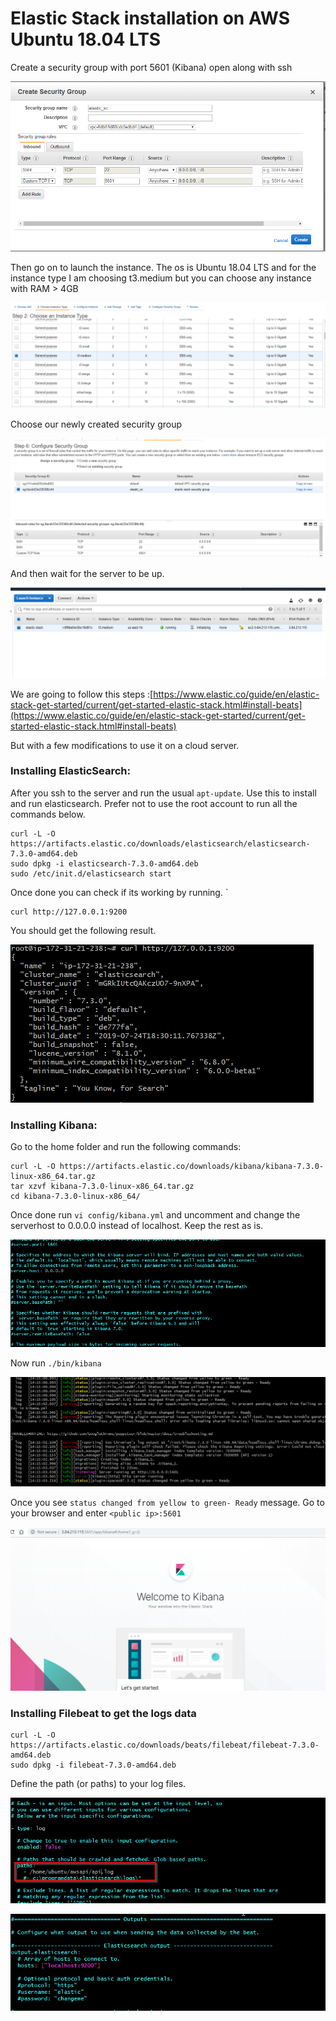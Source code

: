 # Elastic Stack installation on AWS Ubuntu 18.04 LTS

Create a security group with port 5601 (Kibana) open along with ssh

![](<../../../.gitbook/assets/image (200).png>)

Then go on to launch the instance. The os is Ubuntu 18.04 LTS and for the instance type I am choosing t3.medium but you can choose any instance with RAM > 4GB

![](<../../../.gitbook/assets/image (179).png>)

Choose our newly created security group

![](<../../../.gitbook/assets/image (209).png>)

And then wait for the server to be up.

![](<../../../.gitbook/assets/image (147).png>)

We are going to follow this steps :[https://www.elastic.co/guide/en/elastic-stack-get-started/current/get-started-elastic-stack.html#install-beats](https://www.elastic.co/guide/en/elastic-stack-get-started/current/get-started-elastic-stack.html#install-beats)

But with a few modifications to use it on a cloud server.

### Installing ElasticSearch:

After you ssh to the server and run the usual `apt-update`. Use this to install and run elasticsearch. Prefer not to use the root account to run all the commands below.

```
curl -L -O https://artifacts.elastic.co/downloads/elasticsearch/elasticsearch-7.3.0-amd64.deb
sudo dpkg -i elasticsearch-7.3.0-amd64.deb
sudo /etc/init.d/elasticsearch start
```

Once done you can check if its working by running. \`

```
curl http://127.0.0.1:9200
```

You should get the following result.

![](<../../../.gitbook/assets/image (162).png>)

### Installing Kibana:

Go to the home folder and run the following commands:

```
curl -L -O https://artifacts.elastic.co/downloads/kibana/kibana-7.3.0-linux-x86_64.tar.gz
tar xzvf kibana-7.3.0-linux-x86_64.tar.gz
cd kibana-7.3.0-linux-x86_64/
```

Once done run `vi config/kibana.yml` and uncomment and change the serverhost to 0.0.0.0 instead of localhost. Keep the rest as is.

![](<../../../.gitbook/assets/image (20).png>)

Now run `./bin/kibana`

![](<../../../.gitbook/assets/image (211).png>)

Once you see `status changed from yellow to green- Ready` message. Go to your browser and enter `<public ip>:5601`

![](<../../../.gitbook/assets/image (120).png>)

### Installing Filebeat to get the logs data

```
curl -L -O https://artifacts.elastic.co/downloads/beats/filebeat/filebeat-7.3.0-amd64.deb
sudo dpkg -i filebeat-7.3.0-amd64.deb
```

Define the path (or paths) to your log files.

![](<../../../.gitbook/assets/image (52).png>)

![](<../../../.gitbook/assets/image (112).png>)
